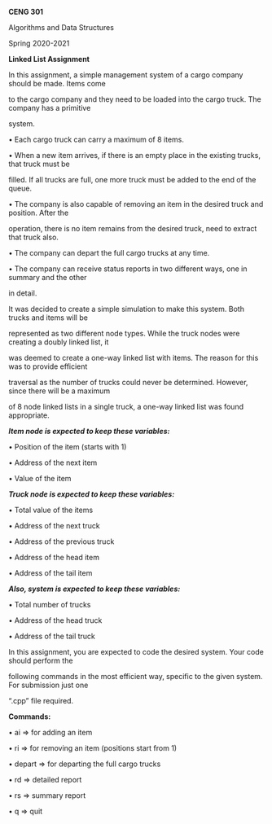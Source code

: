**CENG 301**

Algorithms and Data Structures

Spring 2020-2021

**Linked List Assignment**


In this assignment, a simple management system of a cargo company should be made. Items come

to the cargo company and they need to be loaded into the cargo truck. The company has a primitive

system.

• Each cargo truck can carry a maximum of 8 items.

• When a new item arrives, if there is an empty place in the existing trucks, that truck must be

filled. If all trucks are full, one more truck must be added to the end of the queue.

• The company is also capable of removing an item in the desired truck and position. After the

operation, there is no item remains from the desired truck, need to extract that truck also.

• The company can depart the full cargo trucks at any time.

• The company can receive status reports in two different ways, one in summary and the other

in detail.



It was decided to create a simple simulation to make this system. Both trucks and items will be

represented as two different node types. While the truck nodes were creating a doubly linked list, it

was deemed to create a one-way linked list with items. The reason for this was to provide efficient

traversal as the number of trucks could never be determined. However, since there will be a maximum

of 8 node linked lists in a single truck, a one-way linked list was found appropriate.


***Item node is expected to keep these variables:***

• Position of the item (starts with 1)

• Address of the next item

• Value of the item

***Truck node is expected to keep these variables:***

• Total value of the items

• Address of the next truck

• Address of the previous truck

• Address of the head item

• Address of the tail item

***Also, system is expected to keep these variables:***

• Total number of trucks

• Address of the head truck

• Address of the tail truck




In this assignment, you are expected to code the desired system. Your code should perform the

following commands in the most efficient way, specific to the given system. For submission just one

“.cpp” file required.

**Commands:**

• ai <itemValue> => for adding an item

• ri <truckPosition> <itemPosition> => for removing an item (positions start from 1)

• depart => for departing the full cargo trucks

• rd => detailed report

• rs => summary report

• q => quit




